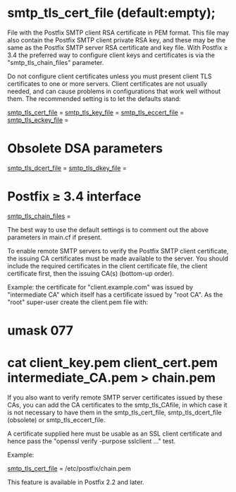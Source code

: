 # smtp_tls_cert_file (default:empty); 

 File with the Postfix SMTP client RSA certificate in PEM format.
This file may also contain the Postfix SMTP client private RSA key, and
these may be the same as the Postfix SMTP server RSA certificate and key
file.  With Postfix &ge; 3.4 the preferred way to configure client keys
and certificates is via the "smtp_tls_chain_files" parameter. 

 Do not configure client certificates unless you must present
client TLS certificates to one or more servers. Client certificates are
not usually needed, and can cause problems in configurations that work
well without them. The recommended setting is to let the defaults stand: 



<a href="postconf.5.html#smtp_tls_cert_file">smtp_tls_cert_file</a> =
<a href="postconf.5.html#smtp_tls_key_file">smtp_tls_key_file</a> =
<a href="postconf.5.html#smtp_tls_eccert_file">smtp_tls_eccert_file</a> =
<a href="postconf.5.html#smtp_tls_eckey_file">smtp_tls_eckey_file</a> =
# Obsolete DSA parameters
<a href="postconf.5.html#smtp_tls_dcert_file">smtp_tls_dcert_file</a> =
<a href="postconf.5.html#smtp_tls_dkey_file">smtp_tls_dkey_file</a> =
# Postfix &ge; 3.4 interface
<a href="postconf.5.html#smtp_tls_chain_files">smtp_tls_chain_files</a> =



 The best way to use the default settings is to comment out the above
parameters in main.cf if present. 

 To enable remote SMTP servers to verify the Postfix SMTP client
certificate, the issuing CA certificates must be made available to the
server. You should include the required certificates in the client
certificate file, the client certificate first, then the issuing
CA(s) (bottom-up order). 

 Example: the certificate for "client.example.com" was issued by
"intermediate CA" which itself has a certificate issued by "root CA".
As the "root" super-user create the client.pem file with: 



# <b>umask 077</b>
# <b>cat client_key.pem client_cert.pem intermediate_CA.pem &gt; chain.pem </b>



 If you also want to verify remote SMTP server certificates issued by
these CAs, you can add the CA certificates to the smtp_tls_CAfile, in
which case it is not necessary to have them in the smtp_tls_cert_file,
smtp_tls_dcert_file (obsolete) or smtp_tls_eccert_file. 

 A certificate supplied here must be usable as an SSL client certificate
and hence pass the "openssl verify -purpose sslclient ..." test. 

 Example: 


<a href="postconf.5.html#smtp_tls_cert_file">smtp_tls_cert_file</a> = /etc/postfix/chain.pem


 This feature is available in Postfix 2.2 and later.  


